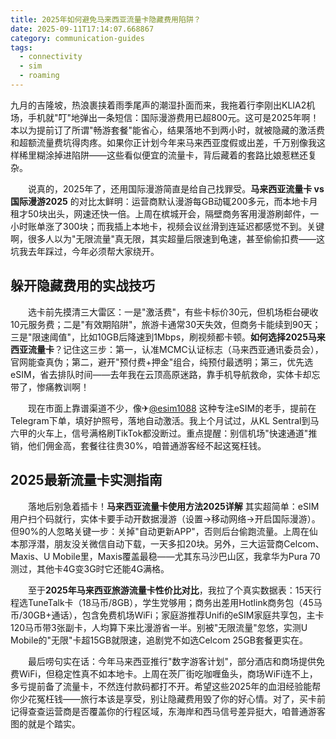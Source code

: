 ```yaml
---
title: 2025年如何避免马来西亚流量卡隐藏费用陷阱？
date: 2025-09-11T17:14:07.668867
category: communication-guides
tags:
  - connectivity
  - sim
  - roaming
---
```


九月的吉隆坡，热浪裹挟着雨季尾声的潮湿扑面而来，我拖着行李刚出KLIA2机场，手机就"叮"地弹出一条短信：国际漫游费用已超800元。这可是2025年啊！本以为提前订了所谓"畅游套餐"能省心，结果落地不到两小时，就被隐藏的激活费和超额流量费坑得肉疼。如果你正计划今年来马来西亚度假或出差，千万别像我这样稀里糊涂掉进陷阱——这些看似便宜的流量卡，背后藏着的套路比娘惹糕还复杂。

　　说真的，2025年了，还用国际漫游简直是给自己找罪受。**马来西亚流量卡 vs 国际漫游2025** 的对比太鲜明：运营商默认漫游每GB动辄200多元，而本地卡月租才50块出头，网速还快一倍。上周在槟城开会，隔壁商务客用漫游刷邮件，一小时账单涨了300块；而我插上本地卡，视频会议丝滑到连延迟都感觉不到。关键啊，很多人以为"无限流量"真无限，其实超量后限速到龟速，甚至偷偷扣费——这坑我去年踩过，今年必须帮大家绕开。

## 躲开隐藏费用的实战技巧
　　选卡前先摸清三大雷区：一是"激活费"，有些卡标价30元，但机场柜台硬收10元服务费；二是"有效期陷阱"，旅游卡通常30天失效，但商务卡能续到90天；三是"限速阈值"，比如10GB后降速到1Mbps，刷视频都卡顿。**如何选择2025马来西亚流量卡**？记住这三步：第一，认准MCMC认证标志（马来西亚通讯委员会），官网能查真伪；第二，避开"预付费+押金"组合，纯预付最透明；第三，优先选eSIM，省去排队时间——去年我在云顶高原迷路，靠手机导航救命，实体卡却忘带了，惨痛教训啊！

　　现在市面上靠谱渠道不少，像✈[@esim1088](https://t.me/s/esim1088) 这种专注eSIM的老手，提前在Telegram下单，填好护照号，落地自动激活。我上个月试过，从KL Sentral到马六甲的火车上，信号满格刷TikTok都没断过。重点提醒：别信机场"快速通道"推销，他们佣金高，套餐往往贵30%，咱普通游客经不起这冤枉钱。

## 2025最新流量卡实测指南
　　落地后别急着插卡！**马来西亚流量卡使用方法2025详解** 其实超简单：eSIM用户扫个码就行，实体卡要手动开数据漫游（设置→移动网络→开启国际漫游）。但90%的人忽略关键一步：关掉"自动更新APP"，否则后台偷跑流量。上周在仙本那浮潜，朋友没关微信自动下载，一天多扣20块。另外，三大运营商Celcom、Maxis、U Mobile里，Maxis覆盖最稳——尤其东马沙巴山区，我拿华为Pura 70测过，其他卡4G变3G时它还能4G满格。

　　至于**2025年马来西亚旅游流量卡性价比对比**，我拉了个真实数据表：15天行程选TuneTalk卡（18马币/8GB），学生党够用；商务出差用Hotlink商务包（45马币/30GB+通话），包含免费机场WiFi；家庭游推荐Unifi的eSIM家庭共享包，主卡120马币带3张副卡，人均算下来比漫游省一半。别被"无限流量"忽悠，实测U Mobile的"无限"卡超15GB就限速，追剧党不如选Celcom 25GB套餐更实在。

　　最后唠句实在话：今年马来西亚推行"数字游客计划"，部分酒店和商场提供免费WiFi，但稳定性真不如本地卡。上周在茨厂街吃咖喱鱼头，商场WiFi连不上，多亏提前备了流量卡，不然连付款码都打不开。希望这些2025年的血泪经验能帮你少花冤枉钱——旅行本该是享受，别让隐藏费用毁了你的好心情。对了，买卡前记得查查运营商是否覆盖你的行程区域，东海岸和西马信号差异挺大，咱普通游客图的就是个踏实。